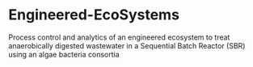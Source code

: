 # Engineered-EcoSystems
Process control and analytics of an engineered ecosystem to treat anaerobically digested wastewater in a Sequential Batch Reactor (SBR) using an algae bacteria consortia
